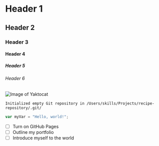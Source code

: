 # Header 1
## Header 2
### Header 3
#### Header 4
##### Header 5
###### Header 6

![Image of Yaktocat](https://octodex.github.com/images/yaktocat.png)

```$ git init
Initialized empty Git repository in /Users/skills/Projects/recipe-repository/.git/
```

``` javascript
var myVar = "Hello, world!";
``` 

- [ ] Turn on GitHub Pages
- [ ] Outline my portfolio
- [ ] Introduce myself to the world
